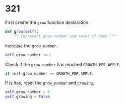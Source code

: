 # 321

First create the `grow` function declaration.

```python
def grow(self):
    """Increment grow number and reset if done."""
```

Increase the `grow_number`.

```python
self.grow_number += 1
```

Check if the `grow_number` has reached `GROWTH_PER_APPLE`.

```python
if self.grow_number == GROWTH_PER_APPLE:
```

If is has, reset the `grow_number` and `growing`.

```python
self.grow_number = 0
self.growing = False
```

